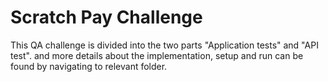 # Scratch Pay Challenge

This QA challenge is divided into the two parts "Application tests" and "API test". and more details about the implementation, setup and run can be found by navigating to relevant folder.
